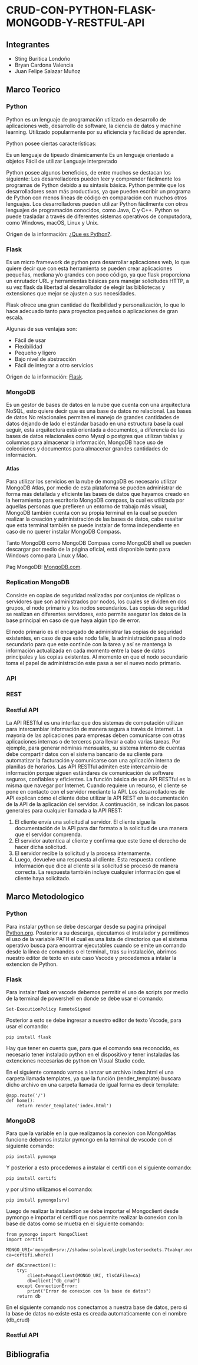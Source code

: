 # CRUD-CON-PYTHON-FLASK-MONGODB-Y-RESTFUL-API
## Integrantes
- Sting Buritica Londoño
- Bryan Cardona Valencia
- Juan Felipe Salazar Muñoz
## Marco Teorico
### Python
Python es un lenguaje de programación utilizado en desarrollo de aplicaciones web, desarrollo de software, la ciencia de datos y machine learning. Utilizado popularmente por su eficiencia y facilidad de aprender. 

Python posee ciertas características:  

Es un lenguaje de tipeado dinámicamente 
Es un lenguaje orientado a objetos
Fácil de utilizar 
Lenguaje interpretado

Python posee algunos beneficios, de entre muchos se destacan los siguiente: 
Los desarrolladores pueden leer y comprender fácilmente los programas de Python debido a su sintaxis básica.
Python permite que los desarrolladores sean más productivos, ya que pueden escribir un programa de Python con menos líneas de código en comparación con muchos otros lenguajes.
Los desarrolladores pueden utilizar Python fácilmente con otros lenguajes de programación conocidos, como Java, C y C++.
Python se puede trasladar a través de diferentes sistemas operativos de computadora, como Windows, macOS, Linux y Unix.

Origen de la información: [¿Que es Python?](https://aws.amazon.com/es/what-is/python/).
### Flask
Es un micro framework de python para desarrollar aplicaciones web, lo que quiere decir que con esta herramienta se pueden crear aplicaciones pequeñas, mediana y/o grandes con poco código, ya que flask proporciona un enrutador URL y herramientas básicas para manejar solicitudes HTTP, a su vez flask da libertad al desarrollador de elegir las bibliotecas y extensiones que mejor se ajusten a sus necesidades. 

Flask ofrece una gran cantidad de flexibilidad y personalización, lo que lo hace adecuado tanto para proyectos pequeños o aplicaciones de gran escala. 

Algunas de sus ventajas son: 

- Fácil de usar 
- Flexibilidad 
- Pequeño y ligero
- Bajo nivel de abstracción 
- Fácil de integrar a otro servicios

Origen de la información: [Flask](https://www.youtube.com/watch?v=W-SfC_V7P6o). 

### MongoDB
Es un gestor de bases de datos en la nube que cuenta con una arquitectura NoSQL, esto quiere decir que es una base de datos no relacional. Las bases de datos No relacionales permiten el manejo de grandes cantidades de datos dejando de lado el estándar basado en una estructura base la cual seguir, esta arquitectura está orientada a documentos, a diferencia de las bases de datos relacionales como Mysql o postgres que utilizan tablas y columnas para almacenar la información, MongoDB hace uso de colecciones y documentos para almacenar grandes cantidades de información.

#### Atlas
Para utilizar los servicios en la nube de mongoDB es necesario utilizar MongoDB Atlas, por medio de esta plataforma se pueden administrar de forma más detallada y eficiente las bases de datos que hayamos creado en la herramienta para escritorio MongoDB compass, la cual es utilizada por aquellas personas que prefieren un entorno de trabajo más visual, MongoDB también cuenta con su propia terminal en la cual se pueden realizar la creación y administración de las bases de datos, cabe resaltar que esta terminal también se puede instalar de forma independiente en caso de no querer instalar MongoDB Compass.

Tanto MongoDB como MongoDB Compass como MongoDB shell se pueden descargar por medio de la página oficial, está disponible tanto para Windows como para Linux y Mac.

Pag MongoDB: [MongoDB.com](https://www.mongodb.com/es).

### Replication MongoDB
Consiste en copias de seguridad realizadas por conjuntos de réplicas o servidores que son administrados por nodos, los cuales se dividen en dos grupos, el nodo primario y los nodos secundarios. Las copias de seguridad se realizan en diferentes servidores, esto permite asegurar los datos de la base principal en caso de que haya algún tipo de error.

El nodo primario es el encargado de administrar las copias de seguridad existentes, en caso de que este nodo falle, la administración pasa al nodo secundario para que este continúe con la tarea y así se mantenga la información actualizada en cada momento entre la base de datos principales y las copias existentes. Al momento en que el nodo secundario toma el papel de administración este pasa a ser el nuevo nodo primario.

### API

### REST

### Restful API
La API RESTful es una interfaz que dos sistemas de computación utilizan para intercambiar información de manera segura a través de Internet. La mayoría de las aplicaciones para empresas deben comunicarse con otras aplicaciones internas o de terceros para llevar a cabo varias tareas. Por ejemplo, para generar nóminas mensuales, su sistema interno de cuentas debe compartir datos con el sistema bancario de su cliente para automatizar la facturación y comunicarse con una aplicación interna de planillas de horarios. Las API RESTful admiten este intercambio de información porque siguen estándares de comunicación de software seguros, confiables y eficientes.
La función básica de una API RESTful es la misma que navegar por Internet. Cuando requiere un recurso, el cliente se pone en contacto con el servidor mediante la API. Los desarrolladores de API explican cómo el cliente debe utilizar la API REST en la documentación de la API de la aplicación del servidor. A continuación, se indican los pasos generales para cualquier llamada a la API REST: 

1. El cliente envía una solicitud al servidor. El cliente sigue la documentación de la API para dar formato a la solicitud de una manera que el servidor comprenda.
2. El servidor autentica al cliente y confirma que este tiene el derecho de hacer dicha solicitud.
3. El servidor recibe la solicitud y la procesa internamente.
4. Luego, devuelve una respuesta al cliente. Esta respuesta contiene información que dice al cliente si la solicitud se procesó de manera correcta. La respuesta también incluye cualquier información que el cliente haya solicitado.

## Marco Metodologico

### Python
Para instalar python se debe descargar desde su pagina principal [Python.org](https://www.python.org/downloads/). 
Posterior a su descarga, ejecutamos el instalador y permitimos el uso de la variable PATH el cual es una lista de directorios que el sistema operativo busca para encontrar ejecutables cuando se emite un comando desde la línea de comandos o el terminal., tras su instalación, abrimos nuestro editor de texto en este caso Vscode y procedemos a intalar la extencion de Python. 
### Flask
Para instalar flask en vscode debemos permitir el uso de scripts por medio de la terminal de powershell en donde se debe usar el comando:

```
Set-ExecutionPolicy RemoteSigned
```
Posterior a esto se debe ingresar a nuestro editor de texto Vscode, para usar el comando: 
```
pip install flask
```
Hay que tener en cuenta que, para que el comando sea reconocido, es necesario tener instalado python en el dispositivo y tener instaladas las extenciones necesarias de python en Visual Studio code.

En el siguiente comando vamos a lanzar un archivo index.html el una carpeta llamada templates, ya que la función (render_template) buscara dicho archivo en una carpeta llamada de igual forma es decir template: 

```
@app.route('/')
def home():
    return render_template('index.html')
```

### MongoDB
Para que la variable en la que realizamos la conexion con MongoAtlas funcione debemos instalar pymongo en la terminal de vscode con el siguiente comando:
```
pip install pymongo
```
Y posterior a esto procedemos a instalar el certifi con el siguiente comando: 
```
pip install certifi
```
y por ultimo utilizamos el comando: 
```
pip install pymongo[srv]
```
Luego de realizar la instalacion se debe importar el Mongoclient desde pymongo e importar el certifi que nos permite realizar la conexion con la base de datos como se  muetra en el siguiente comando: 

```
from pymongo import MongoClient
import certifi

MONGO_URI='mongodb+srv://shadow:sololeveling@clustersockets.7tvakqr.mongodb.net/'
ca=certifi.where()

def dbConnection():
    try:
        client=MongoClient(MONGO_URI, tlsCAFile=ca)
        db=client["db_crud"]
    except ConnectionError:
        print("Error de conexion con la base de datos")
    return db

```
En el siguiente comando nos conectamos a nuestra base de datos, pero si la base de datos no existe esta es creada automaticamente con el nombre (db_crud)

### Restful API

## Bibliografia
